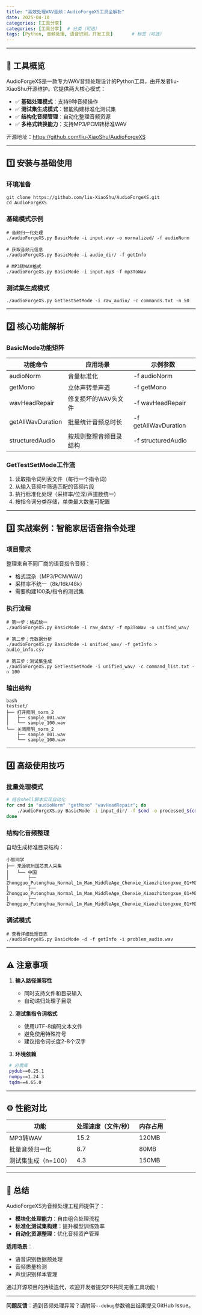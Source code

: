 ```yaml
---
title: "高效处理WAV音频：AudioForgeXS工具全解析"
date: 2025-04-10
categories: [工具分享]
categories: [工具分享]  # 分类（可选）
tags: [Python, 音频处理, 语音识别，开发工具]       # 标签（可选）
---
```



------

## 📌 工具概览

AudioForgeXS是一款专为WAV音频处理设计的Python工具，由开发者liu-XiaoShu开源维护。它提供两大核心模式：

- ✅ **基础处理模式**：支持9种音频操作
- ✅ **测试集生成模式**：智能构建标准化测试集
- ✅ **结构化音频管理**：自动化整理音频资源
- ✅ **多格式转换能力**：支持MP3/PCM转标准WAV

开源地址：https://github.com/liu-XiaoShu/AudioForgeXS

------

## 1️⃣ 安装与基础使用

### 环境准备

```shell
git clone https://github.com/liu-XiaoShu/AudioForgeXS.git
cd AudioForgeXS
```

### 基础模式示例

```shell
# 音频归一化处理
./audioForgeXS.py BasicMode -i input.wav -o normalized/ -f audioNorm

# 获取音频元信息
./audioForgeXS.py BasicMode -i audio_dir/ -f getInfo

# MP3转WAV格式
./audioForgeXS.py BasicMode -i input.mp3 -f mp3ToWav
```

### 测试集生成模式

```shell
./audioForgeXS.py GetTestSetMode -i raw_audio/ -c commands.txt -n 50
```

------

## 2️⃣ 核心功能解析

### BasicMode功能矩阵

| 功能命令          | 应用场景               | 示例参数             |
| ----------------- | ---------------------- | -------------------- |
| audioNorm         | 音量标准化             | -f audioNorm         |
| getMono           | 立体声转单声道         | -f getMono           |
| wavHeadRepair     | 修复损坏的WAV头文件    | -f wavHeadRepair     |
| getAllWavDuration | 批量统计音频总时长     | -f getAllWavDuration |
| structuredAudio   | 按规则整理音频目录结构 | -f structuredAudio   |

### GetTestSetMode工作流

1. 读取指令词列表文件（每行一个指令词）
2. 从输入音频中筛选匹配的音频片段
3. 执行标准化处理（采样率/位深/声道数统一）
4. 按指令词分类存储，单类最大数量可配置

------

## 3️⃣ 实战案例：智能家居语音指令处理

### 项目需求

整理来自不同厂商的语音指令音频：

- 格式混杂（MP3/PCM/WAV）
- 采样率不统一（8k/16k/48k）
- 需要构建100条/指令的测试集

### 执行流程

```shell
# 第一步：格式统一
./audioForgeXS.py BasicMode -i raw_data/ -f mp3ToWav -o unified_wav/

# 第二步：元数据分析
./audioForgeXS.py BasicMode -i unified_wav/ -f getInfo > audio_info.csv

# 第三步：测试集生成
./audioForgeXS.py GetTestSetMode -i unified_wav/ -c command_list.txt -n 100
```

### 输出结构

```shell
bash
testset/
├── 打开照明_norm_2
│   ├── sample_001.wav
│   └── sample_100.wav
└── 关闭照明_norm_2
    ├── sample_001.wav
    └── sample_100.wav
```

------

## 4️⃣ 高级使用技巧

### 批量处理模式

```bash
# 结合shell脚本实现自动化
for cmd in "audioNorm" "getMono" "wavHeadRepair"; do
    ./audioForgeXS.py BasicMode -i input_dir/ -f $cmd -o processed_${cmd}/
done
```

### 结构化音频整理

自动生成标准目录结构：

```shell
小智同学
├── 来源杭州国芯真人采集
│   └── 中国
│       ├── Zhongguo_Putonghua_Normal_1m_Man_MiddleAge_Chenxie_Xiaozhitongxue_01+MD5+19d2a391e410b756fcf64a46ca664b42.wav
│       ├── Zhongguo_Putonghua_Normal_1m_Man_MiddleAge_Chenxie_Xiaozhitongxue_01+MD5+21012bb43007a22a4e1e28633c1d9d8d.wav
│       ├── Zhongguo_Putonghua_Normal_1m_Man_MiddleAge_Chenxie_Xiaozhitongxue_01+MD5+2f8c8e66f7d5dd72f3523ca3821183ae.wav

```

### 调试模式

```shell
# 查看详细处理日志
./audioForgeXS.py BasicMode -d -f getInfo -i problem_audio.wav
```

------

## ⚠️ 注意事项

1. **输入路径兼容性**

   - 同时支持文件和目录输入
   - 自动递归处理子目录

2. **测试集指令词格式**

   - 使用UTF-8编码文本文件
   - 避免使用特殊符号
   - 建议指令词长度2-8个汉字

3. **环境依赖**

  ```bash
   # 必需库
   pydub==0.25.1
   numpy==1.24.3
   tqdm==4.65.0
   ```

------

## ⚙️ 性能对比

| 功能                | 处理速度（文件/秒） | 内存占用 |
| ------------------- | ------------------- | -------- |
| MP3转WAV            | 15.2                | 120MB    |
| 批量音频归一化      | 8.7                 | 80MB     |
| 测试集生成（n=100） | 4.3                 | 150MB    |

------

## 🌟 总结

AudioForgeXS为音频处理工程师提供了：

- **模块化处理能力**：自由组合处理流程
- **标准化测试集构建**：提升模型训练效率
- **自动化资源整理**：优化音频资产管理

**适用场景**：

- 语音识别数据预处理
- 音频质量检测
- 声纹识别样本管理

通过开源项目的持续迭代，欢迎开发者提交PR共同完善工具功能！

------

**问题反馈**：遇到音频处理异常？请附带`--debug`参数输出结果提交GitHub Issue。
